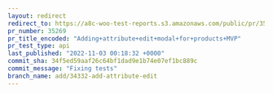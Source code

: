 ```yaml
---
layout: redirect
redirect_to: https://a8c-woo-test-reports.s3.amazonaws.com/public/pr/35269/api/index.html
pr_number: 35269
pr_title_encoded: "Adding+attribute+edit+modal+for+products+MVP"
pr_test_type: api
last_published: "2022-11-03 00:18:32 +0000"
commit_sha: 34f5ed59aaf26c64bf1dad9e1b74e07ef1bc889c
commit_message: "Fixing tests"
branch_name: add/34332-add-attribute-edit
---
```

